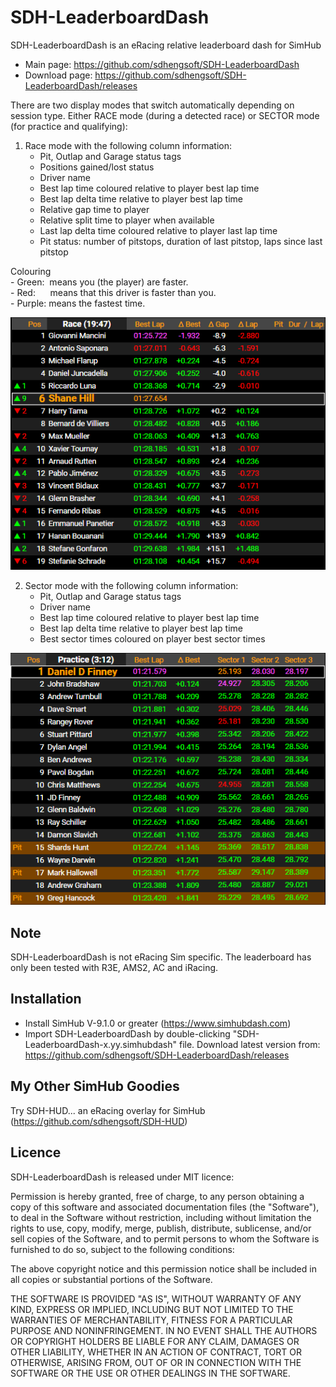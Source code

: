 # SDH-LeaderboardDash

SDH-LeaderboardDash is an eRacing relative leaderboard dash for SimHub
- Main page: https://github.com/sdhengsoft/SDH-LeaderboardDash
- Download page: https://github.com/sdhengsoft/SDH-LeaderboardDash/releases

There are two display modes that switch automatically depending on session type.
Either RACE mode (during a detected race) or SECTOR mode (for practice and qualifying):

  1. Race mode with the following column information:
     - Pit, Outlap and Garage status tags
     - Positions gained/lost status
     - Driver name
     - Best lap time coloured relative to player best lap time
     - Best lap delta time relative to player best lap time
     - Relative gap time to player
     - Relative split time to player when available
     - Last lap delta time coloured relative to player last lap time
     - Pit status: number of pitstops, duration of last pitstop, laps since last pitstop
     
  Colouring<br/>
    - Green:&nbsp;&nbsp;means you (the player) are faster.<br/>
    - Red:&nbsp;&nbsp;&nbsp;&nbsp;&nbsp;&nbsp;means that this driver is faster than you.<br/>
    - Purple:&nbsp;means the fastest time.<br/>

![SDH-LeaderboardDashRaceMode Image](SDH-LeaderboardDash_RaceMode.png?raw=true "SDH-LearderboardDash Race Mode")

  2. Sector mode with the following column information:
     - Pit, Outlap and Garage status tags
     - Driver name
     - Best lap time coloured relative to player best lap time
     - Best lap delta time relative to player best lap time
     - Best sector times coloured on player best sector times

![SDH-LeaderboardDashSectorMode Image](SDH-LeaderboardDash_SectorMode.png?raw=true "SDH-LearderboardDash Sector Mode")

## Note ##
SDH-LeaderboardDash is not eRacing Sim specific. The leaderboard has only been tested with
R3E, AMS2, AC and iRacing.

## Installation ##

- Install SimHub V-9.1.0 or greater (https://www.simhubdash.com)
- Import SDH-LeaderboardDash by double-clicking "SDH-LeaderboardDash-x.yy.simhubdash" file.
  Download latest version from: https://github.com/sdhengsoft/SDH-LeaderboardDash/releases

## My Other SimHub Goodies ##
Try SDH-HUD... an eRacing overlay for SimHub (https://github.com/sdhengsoft/SDH-HUD)

## Licence ##

SDH-LeaderboardDash is released under MIT licence:

Permission is hereby granted, free of charge, to any person obtaining a copy of this
software and associated documentation files (the "Software"), to deal in the Software
without restriction, including without limitation the rights to use, copy, modify,
merge, publish, distribute, sublicense, and/or sell copies of the Software, and to
permit persons to whom the Software is furnished to do so, subject to the following
conditions:

The above copyright notice and this permission notice shall be included in all copies
or substantial portions of the Software.

THE SOFTWARE IS PROVIDED "AS IS", WITHOUT WARRANTY OF ANY KIND, EXPRESS OR IMPLIED,
INCLUDING BUT NOT LIMITED TO THE WARRANTIES OF MERCHANTABILITY, FITNESS FOR A PARTICULAR
PURPOSE AND NONINFRINGEMENT. IN NO EVENT SHALL THE AUTHORS OR COPYRIGHT HOLDERS BE
LIABLE FOR ANY CLAIM, DAMAGES OR OTHER LIABILITY, WHETHER IN AN ACTION OF CONTRACT, TORT
OR OTHERWISE, ARISING FROM, OUT OF OR IN CONNECTION WITH THE SOFTWARE OR THE USE OR
OTHER DEALINGS IN THE SOFTWARE.